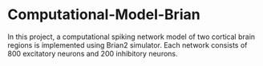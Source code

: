 # Computational-Model-Brian
In this project, a computational spiking network model of two cortical brain regions is implemented using Brian2 simulator. Each network consists of 800 excitatory neurons and 200 inhibitory neurons. 
